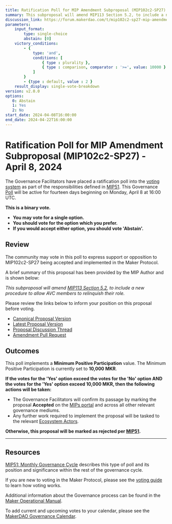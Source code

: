 ```yaml
---
title: Ratification Poll for MIP Amendment Subproposal (MIP102c2-SP27) - April 8, 2024
summary: This subproposal will amend MIP113 Section 5.2, to include a new procedure to allow AVC members to relinquish their role.
discussion_link: https://forum.makerdao.com/t/mip102c2-sp27-mip-amendment-subproposal/23758
parameters:
    input_format:
        type: single-choice
        abstain: [0]
    victory_conditions:
        - {
            type: 'and',
            conditions: [
                { type : plurality },
                { type : comparison, comparator : '>=', value: 10000 }
            ]
        }
        - {type : default, value : 2 }
    result_display: single-vote-breakdown
version: v2.0.0
options:
   0: Abstain
   1: Yes
   2: No
start_date: 2024-04-08T16:00:00
end_date: 2024-04-22T16:00:00
---
```


# Ratification Poll for MIP Amendment Subproposal (MIP102c2-SP27) - April 8, 2024

The Governance Facilitators have placed a ratification poll into the [voting system](https://vote.makerdao.com/polling) as part of the responsibilities defined in [MIP51](https://mips.makerdao.com/mips/details/MIP51). This Governance [Poll](https://manual.makerdao.com/governance/governance-cycle/weekly-governance-cycle#weekly-governance-cycle-definitions-mip16c1) will be active for fourteen days beginning on Monday, April 8 at 16:00 UTC.

**This is a binary vote.**
- **You may vote for a single option.**
- **You should vote for the option which you prefer.**
- **If you would accept either option, you should vote 'Abstain'.**

## Review

The community may vote in this poll to express support or opposition to MIP102c2-SP27 being accepted and implemented in the Maker Protocol.

A brief summary of this proposal has been provided by the MIP Author and is shown below:

*This subproposal will amend [MIP113 Section 5.2](https://mips.makerdao.com/mips/details/MIP113#5-2-aligned-voter-committee-member-recognition), to include a new procedure to allow AVC members to relinquish their role.*

Please review the links below to inform your position on this proposal before voting.
* [Canonical Proposal Version](https://github.com/makerdao/mips/blob/c0a5cc97c92ec737a366f122b5ec4eec7123948b/MIP102/MIP102c2-Subproposals/MIP102c2-SP27.md)
* [Latest Proposal Version](https://mips.makerdao.com/mips/details/MIP102c2SP27)
* [Proposal Discussion Thread](https://forum.makerdao.com/t/mip102c2-sp27-mip-amendment-subproposal/23758)
* [Amendment Pull Request](https://github.com/makerdao/mips/pull/1080)

## Outcomes

This poll implements a **Minimum Positive Participation** value. The Minimum Positive Participation is currently set to **10,000 MKR**.

**If the votes for the 'Yes' option exceed the votes for the 'No' option AND the votes for the 'Yes' option exceed 10,000 MKR, then the following actions will be taken:**
* The Governance Facilitators will confirm its passage by marking the proposal **Accepted** on the [MIPs portal](https://mips.makerdao.com/mips/list) and across all other relevant governance mediums.
* Any further work required to implement the proposal will be tasked to the relevant [Ecosystem Actors](https://mips.makerdao.com/mips/details/MIP101#7-professional-actors).

**Otherwise, this proposal will be marked as rejected per [MIP51](https://mips.makerdao.com/mips/details/MIP51#mip51c2-ratification-poll).**

---

## Resources

[MIP51: Monthly Governance Cycle](https://mips.makerdao.com/mips/details/MIP51) describes this type of poll and its position and significance within the rest of the governance cycle.

If you are new to voting in the Maker Protocol, please see the [voting guide](https://manual.makerdao.com/governance/voting-in-makerdao/on-chain-governance) to learn how voting works.

Additional information about the Governance process can be found in the [Maker Operational Manual](https://manual.makerdao.com).

To add current and upcoming votes to your calendar, please see the [MakerDAO Governance Calendar](https://manual.makerdao.com/makerdao/calendars/governance-calendar).
